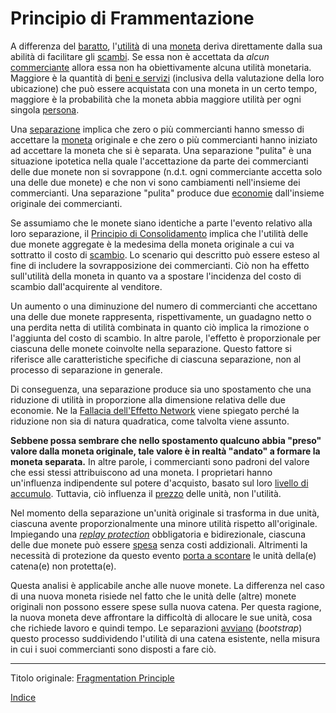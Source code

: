 # Principio di Frammentazione



A differenza del [baratto](https://it.wikipedia.org/wiki/Baratto), l'[utilità](ch101-glossary.md#utilità) di una [moneta](ch005-money-taxonomy.md) deriva direttamente dalla sua abilità di facilitare gli [scambi](ch101-glossary.md#scambio). Se essa non è accettata da _alcun_ [commerciante](ch101-glossary.md#commerciante) allora essa non ha obiettivamente alcuna utilità monetaria. Maggiore è la quantità di [beni e servizi](https://en.wikipedia.org/wiki/Goods_and_services) (inclusiva della valutazione della loro ubicazione) che può essere acquistata con una moneta in un certo tempo, maggiore è la probabilità che la moneta abbia maggiore utilità per ogni singola [persona](ch101-glossary.md#persona).

Una [separazione](ch101-glossary.md#separazione-split) implica che zero o più commercianti hanno smesso di accettare la [moneta](ch101-glossary.md#moneta) originale e che zero o più commercianti hanno iniziato ad accettare la moneta che si è separata. Una separazione "pulita" è una situazione ipotetica nella quale l'accettazione da parte dei commercianti delle due monete non si sovrappone (n.d.t. ogni commerciante accetta solo una delle due monete) e che non vi sono cambiamenti nell'insieme dei commercianti. Una separazione "pulita" produce due [economie](ch101-glossary.md#economia) dall'insieme originale dei commercianti.

Se assumiamo che le monete siano identiche a parte l'evento relativo alla loro separazione, il [Principio di Consolidamento](ch020-consolidation-principle.md) implica che l'utilità delle due monete aggregate è la medesima della moneta originale a cui va sottratto il costo di [scambio](ch101-glossary.md#scambio-di-unità). Lo scenario qui descritto può essere esteso al fine di includere la sovrapposizione dei commercianti. Ciò non ha effetto sull'utilità della moneta in quanto va a spostare l'incidenza del costo di scambio dall'acquirente al venditore.

Un aumento o una diminuzione del numero di commercianti che accettano una delle due monete rappresenta, rispettivamente, un guadagno netto o una perdita netta di utilità combinata in quanto ciò implica la rimozione o l'aggiunta del costo di scambio. In altre parole, l'effetto è proporzionale per ciascuna delle monete coinvolte nella separazione. Questo fattore si riferisce alle caratteristiche specifiche di ciascuna separazione, non al processo di separazione in generale.

Di conseguenza, una separazione produce sia uno spostamento che una riduzione di utilità in proporzione alla dimensione relativa delle due economie. Ne la [Fallacia dell'Effetto Network](ch066-network-effect-fallacy.md) viene spiegato perché la riduzione non sia di natura quadratica, come talvolta viene assunto.

**Sebbene possa sembrare che nello spostamento qualcuno abbia "preso" valore dalla moneta originale, tale valore è in realtà "andato" a formare la moneta separata.** In altre parole, i commercianti sono padroni del valore che essi stessi attribuiscono ad una moneta. I proprietari hanno un'influenza indipendente sul potere d'acquisto, basato sul loro [livello di accumulo](ch049-dumping-fallacy.md). Tuttavia, ciò influenza il [prezzo](ch101-glossary.md#prezzo) delle unità, non l'utilità.

Nel momento della separazione un'unità originale si trasforma in due unità, ciascuna avente proporzionalmente una minore utilità rispetto all'originale. Impiegando una [_replay protection_](ch076-replay-protection-fallacy.md) obbligatoria e bidirezionale, ciascuna delle due monete può essere [spesa](ch101-glossary.md#spesa) senza costi addizionali. Altrimenti la necessità di protezione da questo evento [porta a scontare](https://it.wikipedia.org/wiki/Valore_attuale_netto) le unità della(e) catena(e) non protetta(e).

Questa analisi è applicabile anche alle nuove monete. La differenza nel caso di una nuova moneta risiede nel fatto che le unità delle (altre) monete originali non possono essere spese sulla nuova catena. Per questa ragione, la nuova moneta deve affrontare la difficoltà di allocare le sue unità, cosa che richiede lavoro e quindi tempo. Le separazioni [avviano](https://en.wikipedia.org/wiki/Bootstrapping) (_bootstrap_) questo processo suddividendo l'utilità di una catena esistente, nella misura in cui i suoi commercianti sono disposti a fare ciò.

---

Titolo originale: [Fragmentation Principle](https://github.com/libbitcoin/libbitcoin-system/wiki/Fragmentation-Principle)

[Indice](/README.md)

